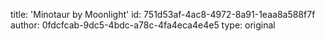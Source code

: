 title: 'Minotaur by Moonlight'
id: 751d53af-4ac8-4972-8a91-1eaa8a588f7f
author: 0fdcfcab-9dc5-4bdc-a78c-4fa4eca4e4e5
type: original
